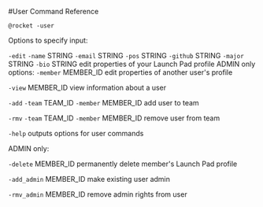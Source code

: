 #User Command Reference

`@rocket -user`

Options to specify input:

`-edit`
    `-name` STRING `-email` STRING `-pos` STRING `-github` STRING `-major` STRING `-bio` STRING
    edit properties of your Launch Pad profile
    ADMIN only options: `-member` MEMBER_ID
        edit properties of another user's profile

`-view` MEMBER_ID
    view information about a user

`-add`
    `-team` TEAM_ID `-member` MEMBER_ID
    add user to team

`-rmv`
    `-team` TEAM_ID `-member` MEMBER_ID
    remove user from team

`-help`
    outputs options for user commands

ADMIN only:

`-delete` MEMBER_ID
    permanently delete member's Launch Pad profile

`-add_admin` MEMBER_ID
    make existing user admin

`-rmv_admin` MEMBER_ID
    remove admin rights from user
